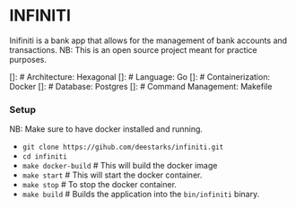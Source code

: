 # INFINITI

Inifiniti is a bank app that allows for the management of bank accounts and transactions. NB: This is an open source project meant for practice purposes.

[]: # Architecture: Hexagonal
[]: # Language: Go
[]: # Containerization: Docker
[]: # Database: Postgres
[]: # Command Management: Makefile


### Setup

NB: Make sure to have docker installed and running.

- `git clone https://gihub.com/deestarks/infiniti.git`
- `cd infiniti`
- `make docker-build` # This will build the docker image
- `make start` # This will start the docker container.
- `make stop` # To stop the docker container.
- `make build` # Builds the application into the `bin/infiniti` binary.